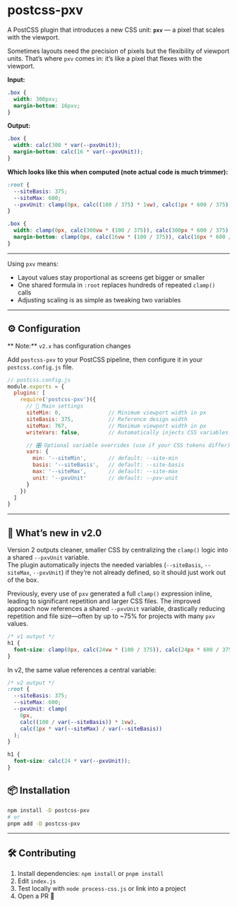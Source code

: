 # postcss-pxv

A PostCSS plugin that introduces a new CSS unit: **`pxv`** — a pixel that scales with the viewport.  

Sometimes layouts need the precision of pixels but the flexibility of viewport units. That’s where `pxv` comes in: it’s like a pixel that flexes with the viewport.

**Input:**
```css
.box {
  width: 300pxv;
  margin-bottom: 16pxv;
}
```

**Output:**
```css
.box {
  width: calc(300 * var(--pxvUnit));
  margin-bottom: calc(16 * var(--pxvUnit));
}
```

**Which looks like this when computed (note actual code is much trimmer):**
```css
:root {
  --siteBasis: 375;
  --siteMax: 600;
  --pxvUnit: clamp(0px, calc((100 / 375) * 1vw), calc(1px * 600 / 375));
}

.box {
  width: clamp(0px, calc(300vw * (100 / 375)), calc(300px * 600 / 375));
  margin-bottom: clamp(0px, calc(16vw * (100 / 375)), calc(16px * 600 / 375));
}
```

---

Using `pxv` means:
- Layout values stay proportional as screens get bigger or smaller
- One shared formula in `:root` replaces hundreds of repeated `clamp()` calls
- Adjusting scaling is as simple as tweaking two variables

---


## ⚙️ Configuration

** Note:** `v2.x` has configuration changes



Add `postcss-pxv` to your PostCSS pipeline, then configure it in your `postcss.config.js` file.

```js
// postcss.config.js
module.exports = {
  plugins: [
    require('postcss-pxv')({
      // 🔧 Main settings
      siteMin: 0,               // Minimum viewport width in px
      siteBasis: 375,           // Reference design width
      siteMax: 767,             // Maximum viewport width in px
      writeVars: false,         // Automatically injects CSS variables into :root

      // 🎛 Optional variable overrides (use if your CSS tokens differ)
      vars: {
        min: '--siteMin',       // default: --site-min
        basis: '--siteBasis',   // default: --site-basis
        max: '--siteMax',       // default: --site-max
        unit: '--pxvUnit'       // default: --pxv-unit
      }
    })
  ]
}
```

---

## 🚀 What’s new in v2.0

Version 2 outputs cleaner, smaller CSS by centralizing the `clamp()` logic into a shared `--pxvUnit` variable.  
The plugin automatically injects the needed variables (`--siteBasis`, `--siteMax`, `--pxvUnit`) if they’re not already defined, so it should just work out of the box.  

Previously, every use of `pxv` generated a full `clamp()` expression inline, leading to significant repetition and larger CSS files. The improved approach now references a shared `--pxvUnit` variable, drastically reducing repetition and file size—often by up to ~75% for projects with many `pxv` values.


```css
/* v1 output */
h1 {
  font-size: clamp(0px, calc(24vw * (100 / 375)), calc(24px * 600 / 375));
}
```

In v2, the same value references a central variable:

```css
/* v2 output */
:root {
  --siteBasis: 375;
  --siteMax: 600;
  --pxvUnit: clamp(
    0px,
    calc((100 / var(--siteBasis)) * 1vw),
    calc(1px * var(--siteMax) / var(--siteBasis))
  );
}

h1 {
  font-size: calc(24 * var(--pxvUnit));
}
```

## 📦 Installation

```bash
npm install -D postcss-pxv
# or
pnpm add -D postcss-pxv
```

---

## 🛠️ Contributing

1. Install dependencies: `npm install` or `pnpm install`  
2. Edit `index.js`  
3. Test locally with `node process-css.js` or link into a project  
4. Open a PR 🚀  
